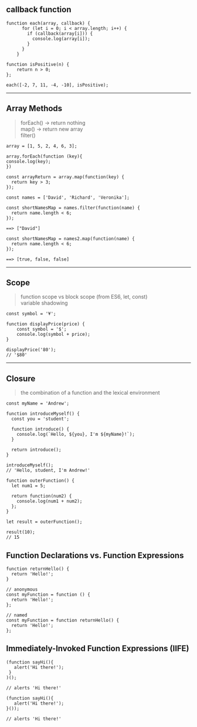 ## callback function
```
function each(array, callback) {
	  for (let i = 0; i < array.length; i++) {
		if (callback(array[i])) {
		  console.log(array[i]);
		}
	  }
	}

function isPositive(n) {
    return n > 0;
};
```
```
each([-2, 7, 11, -4, -10], isPositive);
```
---
## Array Methods
> forEach() -> return nothing   
> map()     -> return new array  
> filter()  
```
array = [1, 5, 2, 4, 6, 3];

array.forEach(function (key){
console.log(key);
})

const arrayReturn = array.map(function(key) {
  return key > 3;
});
```
```
const names = ['David', 'Richard', 'Veronika'];

const shortNamesMap = names.filter(function(name) {
  return name.length < 6;
});

==> ["David"]

const shortNamesMap = names2.map(function(name) {
  return name.length < 6;
});

==> [true, false, false]
```
---
## Scope
> function scope vs block scope (from ES6, let, const)   
> variable shadowing
```
const symbol = '¥';

function displayPrice(price) {
    const symbol = '$';
    console.log(symbol + price);
}

displayPrice('80');
// '$80'
```
---
## Closure
> the combination of a function and the lexical environment
```
const myName = 'Andrew';

function introduceMyself() {
  const you = 'student';

  function introduce() {
    console.log(`Hello, ${you}, I'm ${myName}!`);
  }

  return introduce();
}

introduceMyself();
// 'Hello, student, I'm Andrew!'
```
```
function outerFunction() {
  let num1 = 5;

  return function(num2) {
    console.log(num1 + num2);
  };
}

let result = outerFunction();

result(10);
// 15
```
## Function Declarations vs. Function Expressions
```
function returnHello() {
  return 'Hello!';
}

// anonymous
const myFunction = function () {
  return 'Hello!';
};

// named
const myFunction = function returnHello() {
  return 'Hello!';
};
```
## Immediately-Invoked Function Expressions (IIFE)
```
(function sayHi(){
   alert('Hi there!');
 }
)();

// alerts 'Hi there!'

(function sayHi(){
   alert('Hi there!');
}());

// alerts 'Hi there!'
```

